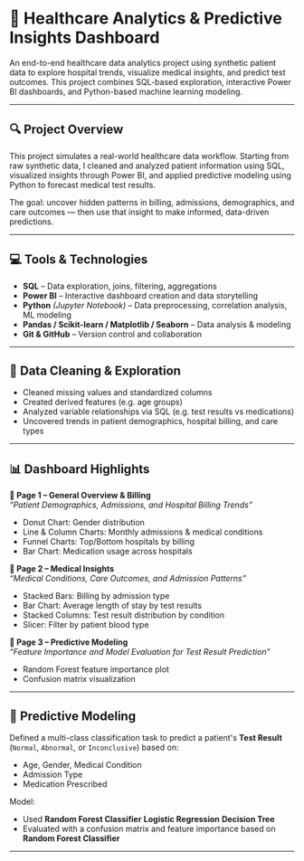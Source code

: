 # 🏥 Healthcare Analytics & Predictive Insights Dashboard

An end-to-end healthcare data analytics project using synthetic patient data to explore hospital trends, visualize medical insights, and predict test outcomes. This project combines SQL-based exploration, interactive Power BI dashboards, and Python-based machine learning modeling.

---

## 🔍 Project Overview

This project simulates a real-world healthcare data workflow. Starting from raw synthetic data, I cleaned and analyzed patient information using SQL, visualized insights through Power BI, and applied predictive modeling using Python to forecast medical test results.

The goal: uncover hidden patterns in billing, admissions, demographics, and care outcomes — then use that insight to make informed, data-driven predictions.

---

## 💻 Tools & Technologies

- **SQL** – Data exploration, joins, filtering, aggregations
- **Power BI** – Interactive dashboard creation and data storytelling
- **Python** *(Jupyter Notebook)* – Data preprocessing, correlation analysis, ML modeling
- **Pandas / Scikit-learn / Matplotlib / Seaborn** – Data analysis & modeling
- **Git & GitHub** – Version control and collaboration

---

## 🧼 Data Cleaning & Exploration

- Cleaned missing values and standardized columns
- Created derived features (e.g. age groups)
- Analyzed variable relationships via SQL (e.g. test results vs medications)
- Uncovered trends in patient demographics, hospital billing, and care types

---

## 📊 Dashboard Highlights

**📄 Page 1 – General Overview & Billing**  
_“Patient Demographics, Admissions, and Hospital Billing Trends”_
- Donut Chart: Gender distribution
- Line & Column Charts: Monthly admissions & medical conditions
- Funnel Charts: Top/Bottom hospitals by billing
- Bar Chart: Medication usage across hospitals

**📄 Page 2 – Medical Insights**  
_“Medical Conditions, Care Outcomes, and Admission Patterns”_
- Stacked Bars: Billing by admission type
- Bar Chart: Average length of stay by test results
- Stacked Columns: Test result distribution by condition
- Slicer: Filter by patient blood type

**📄 Page 3 – Predictive Modeling**  
_“Feature Importance and Model Evaluation for Test Result Prediction”_
- Random Forest feature importance plot
- Confusion matrix visualization

---

## 🔮 Predictive Modeling

Defined a multi-class classification task to predict a patient's **Test Result** (`Normal`, `Abnormal`, or `Inconclusive`) based on:
- Age, Gender, Medical Condition
- Admission Type
- Medication Prescribed

Model:
- Used **Random Forest Classifier** **Logistic Regression** **Decision Tree**
- Evaluated with a confusion matrix and feature importance based on **Random Forest Classifier**

---

